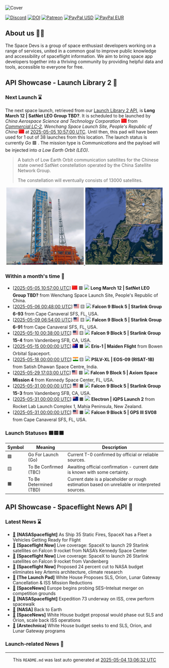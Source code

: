 ![Cover](https://raw.githubusercontent.com/TheSpaceDevs/Tutorials/main/assets/tsd_cover.png)


[![Discord](https://img.shields.io/badge/Discord-%237289DA.svg?style=for-the-badge&logo=discord&logoColor=white)](https://discord.gg/p7ntkNA)
[![DOI](https://img.shields.io/badge/DOI-10.5281/zenodo.15277896-blue.svg?style=for-the-badge)](https://doi.org/10.5281/zenodo.15277896)
[![Patreon](https://img.shields.io/badge/Patreon-F96854?style=for-the-badge&logo=patreon&logoColor=white)](https://www.patreon.com/TheSpaceDevs)
[![PayPal USD](https://img.shields.io/badge/PayPal-00457C?style=for-the-badge&logo=paypal&logoColor=white&label=USD)](https://www.paypal.com/donate/?hosted_button_id=UCPX4EL6E9JFA)
[![PayPal EUR](https://img.shields.io/badge/PayPal-00457C?style=for-the-badge&logo=paypal&logoColor=white&label=EUR)](https://www.paypal.com/donate/?hosted_button_id=5S7MGGWJJBHL6)

## About us 🧑‍🚀
The Space Devs is a group of space enthusiast developers working on a range of
services, united in a common goal to improve public knowledge and accessibility
of spaceflight information. We aim to bring space app developers together into a
thriving community by providing helpful data and tools, accessible to everyone
for free.

## API Showcase - Launch Library 2 🚀

### Next Launch ⌛
The next space launch, retrieved from our
<a href="https://thespacedevs.com/llapi">Launch Library 2 API</a>, is
**Long March 12 | SatNet LEO Group TBD?**. It is scheduled to be launched by *China Aerospace Science and Technology Corporation*
<img width="17" src="https://raw.githubusercontent.com/lipis/flag-icons/main/flags/4x3/cn.svg" />
from *<a href="https://en.wikipedia.org/wiki/Wenchang_Commercial_Space_Launch_Site">Commercial LC-2</a>, Wenchang Space Launch Site, People's Republic of China*
<img width="17" src="https://raw.githubusercontent.com/lipis/flag-icons/main/flags/4x3/cn.svg" />
at <a href="https://www.timeanddate.com/worldclock/fixedtime.html?iso=20250505T105700">2025-05-05 10:57:00 UTC</a>.  Until
then, this pad will have been used for 1
out of 38 launches from this location. The launch status is currently
*Go* 🟩 . The mission type is
*Communications* and the payload will be injected
into *a Low Earth Orbit
(LEO)*.
<br>
<blockquote>
  A batch of Low Earth Orbit communication satellites for the Chinese state owned SatNet constellation operated by the China Satellite Network Group.

The constellation will eventually consists of 13000 satellites.
</blockquote>

<p float="left" align="center">
  <a href="https://en.wikipedia.org/wiki/Long_March_12" >
    <img alt="launch-image" width="49%" src="/profile/cache/launch_image.png" />
  </a>
  <a href="https://www.google.com/maps?q=19.59755,110.936481" >
    <img alt="pad-location" width="49%" src="/profile/cache/new_pad_image.png"  />
  </a>
</p>

### Within a month's time 📅
- \[<a href="https://www.timeanddate.com/worldclock/fixedtime.html?iso=20250505T105700">2025-05-05 10:57:00 UTC</a>\]  <img width="17" src="https://raw.githubusercontent.com/lipis/flag-icons/main/flags/4x3/cn.svg" /> 🟩  <a href="https://www.google.com/calendar/render?action=TEMPLATE&text=Long March 12 | SatNet LEO Group TBD?&location=Wenchang Space Launch Site, People&#x27;s Republic of China&dates=20250505T105700Z%2F20250505T114700Z"><img border="0" width="15" src="https://upload.wikimedia.org/wikipedia/commons/a/a5/Google_Calendar_icon_%282020%29.svg"></a> **Long March 12 | SatNet LEO Group TBD?** from Wenchang Space Launch Site, People's Republic of China.
- \[<a href="https://www.timeanddate.com/worldclock/fixedtime.html?iso=20250506T004800">2025-05-06 00:48:00 UTC</a>\]  <img width="17" src="https://raw.githubusercontent.com/lipis/flag-icons/main/flags/4x3/us.svg" /> 🟨  <a href="https://www.google.com/calendar/render?action=TEMPLATE&text=Falcon 9 Block 5 | Starlink Group 6-93&location=Cape Canaveral SFS, FL, USA&dates=20250506T004800Z%2F20250506T044800Z"><img border="0" width="15" src="https://upload.wikimedia.org/wikipedia/commons/a/a5/Google_Calendar_icon_%282020%29.svg"></a> **Falcon 9 Block 5 | Starlink Group 6-93** from Cape Canaveral SFS, FL, USA.
- \[<a href="https://www.timeanddate.com/worldclock/fixedtime.html?iso=20250509T065400">2025-05-09 06:54:00 UTC</a>\]  <img width="17" src="https://raw.githubusercontent.com/lipis/flag-icons/main/flags/4x3/us.svg" /> 🟨  <a href="https://www.google.com/calendar/render?action=TEMPLATE&text=Falcon 9 Block 5 | Starlink Group 6-91&location=Cape Canaveral SFS, FL, USA&dates=20250509T065400Z%2F20250509T105400Z"><img border="0" width="15" src="https://upload.wikimedia.org/wikipedia/commons/a/a5/Google_Calendar_icon_%282020%29.svg"></a> **Falcon 9 Block 5 | Starlink Group 6-91** from Cape Canaveral SFS, FL, USA.
- \[<a href="https://www.timeanddate.com/worldclock/fixedtime.html?iso=20250510T003800">2025-05-10 00:38:00 UTC</a>\]  <img width="17" src="https://raw.githubusercontent.com/lipis/flag-icons/main/flags/4x3/us.svg" /> 🟨  <a href="https://www.google.com/calendar/render?action=TEMPLATE&text=Falcon 9 Block 5 | Starlink Group 15-4&location=Vandenberg SFB, CA, USA&dates=20250510T003800Z%2F20250510T043800Z"><img border="0" width="15" src="https://upload.wikimedia.org/wikipedia/commons/a/a5/Google_Calendar_icon_%282020%29.svg"></a> **Falcon 9 Block 5 | Starlink Group 15-4** from Vandenberg SFB, CA, USA.
- \[<a href="https://www.timeanddate.com/worldclock/fixedtime.html?iso=20250515T000000">2025-05-15 00:00:00 UTC</a>\]  <img width="17" src="https://raw.githubusercontent.com/lipis/flag-icons/main/flags/4x3/au.svg" /> 🟧  <a href="https://www.google.com/calendar/render?action=TEMPLATE&text=Eris-1 | Maiden Flight&location=Bowen Orbital Spaceport&dates=20250515T000000Z%2F20250515T000000Z"><img border="0" width="15" src="https://upload.wikimedia.org/wikipedia/commons/a/a5/Google_Calendar_icon_%282020%29.svg"></a> **Eris-1 | Maiden Flight** from Bowen Orbital Spaceport.
- \[<a href="https://www.timeanddate.com/worldclock/fixedtime.html?iso=20250518T000000">2025-05-18 00:00:00 UTC</a>\]  <img width="17" src="https://raw.githubusercontent.com/lipis/flag-icons/main/flags/4x3/in.svg" /> 🟨  <a href="https://www.google.com/calendar/render?action=TEMPLATE&text=PSLV-XL | EOS-09 (RISAT-1B)&location=Satish Dhawan Space Centre, India&dates=20250518T000000Z%2F20250518T040000Z"><img border="0" width="15" src="https://upload.wikimedia.org/wikipedia/commons/a/a5/Google_Calendar_icon_%282020%29.svg"></a> **PSLV-XL | EOS-09 (RISAT-1B)** from Satish Dhawan Space Centre, India.
- \[<a href="https://www.timeanddate.com/worldclock/fixedtime.html?iso=20250529T170300">2025-05-29 17:03:00 UTC</a>\]  <img width="17" src="https://raw.githubusercontent.com/lipis/flag-icons/main/flags/4x3/us.svg" /> 🟩  <a href="https://www.google.com/calendar/render?action=TEMPLATE&text=Falcon 9 Block 5 | Axiom Space Mission 4&location=Kennedy Space Center, FL, USA&dates=20250529T170300Z%2F20250529T170300Z"><img border="0" width="15" src="https://upload.wikimedia.org/wikipedia/commons/a/a5/Google_Calendar_icon_%282020%29.svg"></a> **Falcon 9 Block 5 | Axiom Space Mission 4** from Kennedy Space Center, FL, USA.
- \[<a href="https://www.timeanddate.com/worldclock/fixedtime.html?iso=20250531T000000">2025-05-31 00:00:00 UTC</a>\]  <img width="17" src="https://raw.githubusercontent.com/lipis/flag-icons/main/flags/4x3/us.svg" /> 🟧  <a href="https://www.google.com/calendar/render?action=TEMPLATE&text=Falcon 9 Block 5 | Starlink Group 15-3&location=Vandenberg SFB, CA, USA&dates=20250531T000000Z%2F20250531T000000Z"><img border="0" width="15" src="https://upload.wikimedia.org/wikipedia/commons/a/a5/Google_Calendar_icon_%282020%29.svg"></a> **Falcon 9 Block 5 | Starlink Group 15-3** from Vandenberg SFB, CA, USA.
- \[<a href="https://www.timeanddate.com/worldclock/fixedtime.html?iso=20250531T000000">2025-05-31 00:00:00 UTC</a>\]  <img width="17" src="https://raw.githubusercontent.com/lipis/flag-icons/main/flags/4x3/nz.svg" /> 🟧  <a href="https://www.google.com/calendar/render?action=TEMPLATE&text=Electron | iQPS Launch 2&location=Rocket Lab Launch Complex 1, Mahia Peninsula, New Zealand&dates=20250531T000000Z%2F20250531T000000Z"><img border="0" width="15" src="https://upload.wikimedia.org/wikipedia/commons/a/a5/Google_Calendar_icon_%282020%29.svg"></a> **Electron | iQPS Launch 2** from Rocket Lab Launch Complex 1, Mahia Peninsula, New Zealand.
- \[<a href="https://www.timeanddate.com/worldclock/fixedtime.html?iso=20250531T000000">2025-05-31 00:00:00 UTC</a>\]  <img width="17" src="https://raw.githubusercontent.com/lipis/flag-icons/main/flags/4x3/us.svg" /> 🟧  <a href="https://www.google.com/calendar/render?action=TEMPLATE&text=Falcon 9 Block 5 | GPS III SV08&location=Cape Canaveral SFS, FL, USA&dates=20250531T000000Z%2F20250531T000000Z"><img border="0" width="15" src="https://upload.wikimedia.org/wikipedia/commons/a/a5/Google_Calendar_icon_%282020%29.svg"></a> **Falcon 9 Block 5 | GPS III SV08** from Cape Canaveral SFS, FL, USA.


### Launch Statuses 🟩🟨🟧
<p align="center">
    <table class="tg">
    <thead>
      <tr>
        <th class="tg-0pky">Symbol</th>
        <th class="tg-0pky">Meaning</th>
        <th class="tg-0pky">Description</th>
      </tr>
    </thead>
    <tbody>
      <tr>
        <td class="tg-0pky">🟩</td>
        <td class="tg-0pky">Go For Launch (Go)</td>
        <td class="tg-0pky">Current T-0 confirmed by official or reliable sources.</td>
      </tr>
      <tr>
        <td class="tg-0pky">🟨</td>
        <td class="tg-0pky">To Be Confirmed (TBC)</td>
        <td class="tg-0pky">Awaiting official confirmation - current date is known with some certainty.</td>
      </tr>
      <tr>
        <td class="tg-0pky">🟧</td>
        <td class="tg-0pky">To Be Determined (TBD)</td>
        <td class="tg-0pky">Current date is a placeholder or rough estimation based on unreliable or interpreted sources.</td>
      </tr>
    </tbody>
    </table>
</p>

## API Showcase - Spaceflight News API 📰

### Latest News ⌛
- <a href="https://www.nasaspaceflight.com/2025/05/ship-35-sf-spacex-has-fleet-vehicles-flight/" >🔗</a> **[NASASpaceflight]** As Ship 35 Static Fires, SpaceX has a Fleet a Vehicles Getting Ready for Flight
- <a href="https://spaceflightnow.com/2025/05/03/live-coverage-spacex-to-launch-29-starlink-satellites-on-falcon-9-rocket-from-nasas-kennedy-space-cente/" >🔗</a> **[Spaceflight Now]** Live coverage: SpaceX to launch 29 Starlink satellites on Falcon 9 rocket from NASA’s Kennedy Space Center
- <a href="https://spaceflightnow.com/2025/05/03/live-coverage-spacex-to-launch-26-starlink-satellites-on-falcon-9-rocket-from-vandenberg/" >🔗</a> **[Spaceflight Now]** Live coverage: SpaceX to launch 26 Starlink satellites on Falcon 9 rocket from Vandenberg
- <a href="https://spaceflightnow.com/2025/05/03/proposed-24-percent-cut-to-nasa-budget-eliminates-key-artemis-architecture-climate-research/" >🔗</a> **[Spaceflight Now]** Proposed 24 percent cut to NASA budget eliminates key Artemis architecture, climate research
- <a href="https://tlpnetwork.com/news/america/white-house-proposes-sls-orion-lunar-gateway-cancellation-and-iss-mission-reductions" >🔗</a> **[The Launch Pad]** White House Proposes SLS, Orion, Lunar Gateway Cancellation & ISS Mission Reductions
- <a href="https://spacenews.com/europe-begins-probing-ses-intelsat-merger-on-competition-grounds/" >🔗</a> **[SpaceNews]** Europe begins probing SES–Intelsat merger on competition grounds
- <a href="https://www.nasaspaceflight.com/2025/05/iss-eva-93-expedition-73/" >🔗</a> **[NASASpaceflight]** Expedition 73 underway on ISS, crew perform spacewalk
- <a href="https://www.nasa.gov/image-article/back-to-earth/" >🔗</a> **[NASA]** Back to Earth
- <a href="https://spacenews.com/white-house-budget-proposal-would-phase-out-sls-and-orion-scale-back-iss-operations/" >🔗</a> **[SpaceNews]** White House budget proposal would phase out SLS and Orion, scale back ISS operations
- <a href="https://arstechnica.com/space/2025/05/white-house-budget-seeks-to-end-sls-orion-and-lunar-gateway-programs/" >🔗</a> **[Arstechnica]** White House budget seeks to end SLS, Orion, and Lunar Gateway programs


### Launch-related News 🚀



<hr>
  <div align="center">
  This <code>README.md</code> was last auto generated at <a href="https://www.timeanddate.com/worldclock/fixedtime.html?iso=20250504T130632">2025-05-04 13:06:32 UTC</a>
  <br>
  <!-- <a href="https://medium.com/@g.h.garrett" target="_blank">Learn to add space launches to your profile here!</a> -->
</div>